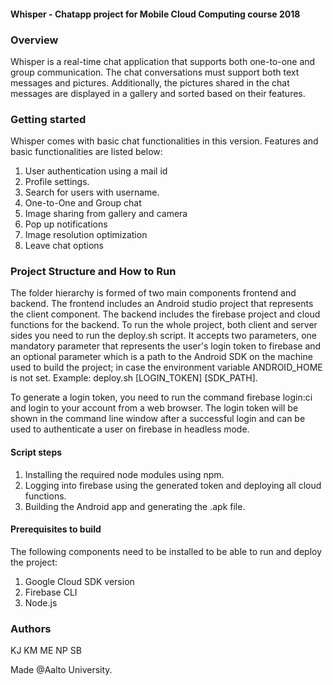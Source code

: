 #### Whisper - Chatapp project for Mobile Cloud Computing course 2018

### Overview

Whisper is a real-time chat application that supports both one-to-one and group communication. The chat conversations must support both text messages and pictures. Additionally, the pictures shared in the chat messages are displayed in a gallery and sorted based on their features.

### Getting started

Whisper comes with basic chat functionalities in this version. Features and basic functionalities are listed below:

1. User authentication using a mail id
2. Profile settings. 
3. Search for users with username.
4. One-to-One and Group chat
5. Image sharing from gallery and camera
6. Pop up notifications
7. Image resolution optimization
8. Leave chat options


### Project Structure and How to Run

The folder hierarchy is formed of two main components frontend and backend. The frontend includes an Android studio project that represents the client component. The backend includes the firebase project and cloud functions for the backend. To run the whole project, both client and server sides you need to run the deploy.sh script. It accepts two parameters, one mandatory parameter that represents the user's login token to firebase and an optional parameter which is a path to the Android SDK on the machine used to build the project; in case the environment variable ANDROID_HOME is not set. Example: deploy.sh [LOGIN_TOKEN] [SDK_PATH].

To generate a login token, you need to run the command firebase login:ci and login to your account from a web browser. The login token will be shown in the command line window after a successful login and can be used to authenticate a user on firebase in headless mode.

#### Script steps

1. Installing the required node modules using npm.
2. Logging into firebase using the generated token and deploying all cloud functions.
3. Building the Android app and generating the .apk file.


####  Prerequisites to build

The following components need to be installed to be able to run and deploy the project:

1. Google Cloud SDK version
2. Firebase CLI
3. Node.js

### Authors

KJ
KM
ME
NP
SB


Made @Aalto University.